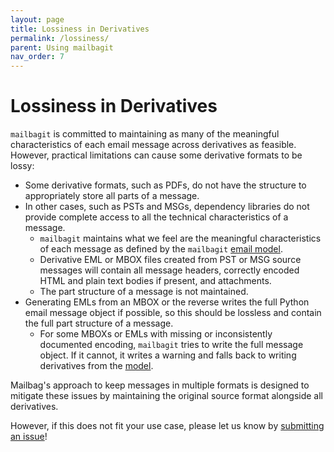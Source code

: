 ```yaml
---
layout: page
title: Lossiness in Derivatives
permalink: /lossiness/
parent: Using mailbagit
nav_order: 7
---
```


# Lossiness in Derivatives

`mailbagit` is committed to maintaining as many of the meaningful characteristics of each email message across derivatives as feasible. However, practical limitations can cause some derivative formats to be lossy:

* Some derivative formats, such as PDFs, do not have the structure to appropriately store all parts of a message.
* In other cases, such as PSTs and MSGs, dependency libraries do not provide complete access to all the technical characteristics of a message.
	* `mailbagit` maintains what we feel are the meaningful characteristics of each message as defined by the `mailbagit` [email model](https://github.com/UAlbanyArchives/mailbagit/blob/develop/mailbagit/models.py).
	* Derivative EML or MBOX files created from PST or MSG source messages will contain all message headers, correctly encoded HTML and plain text bodies if present, and attachments.
	* The part structure of a message is not maintained.
* Generating EMLs from an MBOX or the reverse writes the full Python email message object if possible, so this should be lossless and contain the full part structure of a message.
	* For some MBOXs or EMLs with missing or inconsistently documented encoding, `mailbagit` tries to write the full message object. If it cannot, it writes a warning and falls back to writing derivatives from the [model](https://github.com/UAlbanyArchives/mailbagit/blob/develop/mailbagit/models.py).

Mailbag's approach to keep messages in multiple formats is designed to mitigate these issues by maintaining the original source format alongside all derivatives.

However, if this does not fit your use case, please let us know by [submitting an issue](https://github.com/UAlbanyArchives/mailbagit/issues)!
